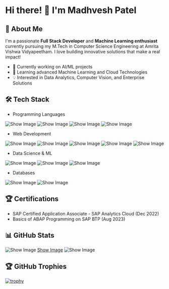 <!-- ## Hi there 👋 -->

# Hi there! 👋 I'm Madhvesh Patel

 ## 🚀 About Me

I'm a passionate **Full Stack Developer** and **Machine Learning enthusiast** currently pursuing my M.Tech in Computer Science Engineering at Amrita Vishwa Vidyapeetham. I love building innovative solutions that make a real impact!

 - 🔭 Currently working on AI/ML projects
 - 🌱 Learning advanced Machine Learning and Cloud Technologies
 - 💡 Interested in Data Analytics, Computer Vision, and Enterprise Solutions

## 🛠️ Tech Stack
 
 - Programming Languages
   
![Show Image](https://img.shields.io/badge/Python-3776AB?style=for-the-badge&logo=python&logoColor=white)
![Show Image](https://img.shields.io/badge/JavaScript-F7DF1E?style=for-the-badge&logo=javascript&logoColor=black)
![Show Image](https://img.shields.io/badge/Kotlin-0095D5?style=for-the-badge&logo=kotlin&logoColor=white)
![Show Image](https://img.shields.io/badge/SQL-4479A1?style=for-the-badge&logo=mysql&logoColor=white)

 - Web Development
   
![Show Image](https://img.shields.io/badge/Django-092E20?style=for-the-badge&logo=django&logoColor=white)
![Show Image](https://img.shields.io/badge/React-20232A?style=for-the-badge&logo=react&logoColor=61DAFB)
![Show Image](https://img.shields.io/badge/Node.js-43853D?style=for-the-badge&logo=node.js&logoColor=white)
![Show Image](https://img.shields.io/badge/HTML5-E34F26?style=for-the-badge&logo=html5&logoColor=white)
![Show Image](https://img.shields.io/badge/CSS3-1572B6?style=for-the-badge&logo=css3&logoColor=white)

 - Data Science & ML

![Show Image](https://img.shields.io/badge/Pandas-150458?style=for-the-badge&logo=pandas&logoColor=white)
![Show Image](https://img.shields.io/badge/NumPy-013243?style=for-the-badge&logo=numpy&logoColor=white)
![Show Image](https://img.shields.io/badge/Keras-D00000?style=for-the-badge&logo=keras&logoColor=white)

 - Databases

![Show Image](https://img.shields.io/badge/MongoDB-4EA94B?style=for-the-badge&logo=mongodb&logoColor=white)
![Show Image](https://img.shields.io/badge/MySQL-005C84?style=for-the-badge&logo=mysql&logoColor=white)


## 🏆 Certifications

 - SAP Certified Application Associate - SAP Analytics Cloud (Dec 2022)
 - Basics of ABAP Programming on SAP BTP (Aug 2023)


## 📊 GitHub Stats

![Show Image](https://github-readme-stats.vercel.app/api?username=Madhvesh-Patel3241&show_icons=true&theme=radical)
[Show Image](https://github-readme-streak-stats.herokuapp.com/?user=Madhvesh-Patel&theme=radical)
![Show Image](https://github-readme-stats.vercel.app/api/top-langs/?username=Madhvesh-Patel3241&layout=compact&theme=radical)

## 🏆 GitHub Trophies
<!-- https://github.com/ryo-ma/github-profile-trophy -->
[![trophy](https://github-profile-trophy.vercel.app/?username=Madhvesh-Patel3241&theme=onedark&title=-Issues,-Followers,-Reviews)](https://github.com/ryo-ma/github-profile-trophy)
<!-- 
## 📈 Contribution Graph
<!-- https://github.com/ashutosh00710/github-readme-activity-graph  
![Show Image](https://github-readme-activity-graph.vercel.app/graph?username=Madhvesh-Patel3241&theme=react-dark)

## 💡 Random Dev Quote

![Show Image](https://quotes-github-readme.vercel.app/api?type=horizontal&theme=radical)

## 🎲 Fun Fact Generator

![Show Image](https://quotes-github-readme.vercel.app/api?type=horizontal&theme=dark)

## 🤝 Let's Connect!

[![linkdin](https://img.shields.io/badge/LinkedIn-0077B5?style=for-the-badge&logo=linkedin&logoColor=white)](https://www.linkedin.com/in/madhvesh-patel-5a4904241)
[![email](https://img.shields.io/badge/Email-D14836?style=for-the-badge&logo=gmail&logoColor=white)](mailto:patelmadhvesh@outlook.com)
[<img src="https://img.shields.io/badge/GitHub-100000?style=for-the-badge&logo=github&logoColor=white">](https://github.com/Madhvesh-Patel3241)

<!--🎓 Currently pursuing **M.Tech in Computer Science and Engineering** at **Amrita Vishwa Vidyapeetham**, with a strong foundation from **ITM Universe (B.Tech CSE)**.-->
<!--
**Madhvesh-Patel3241/Madhvesh-Patel3241** is a ✨ _special_ ✨ repository because its `README.md` (this file) appears on your GitHub profile.-->

<!-- Here are some ideas to get you started:

- 🔭 I’m currently working on ...
- 🌱 I’m currently learning ...
- 👯 I’m looking to collaborate on ...
- 🤔 I’m looking for help with ...
- 💬 Ask me about ...
- 📫 How to reach me: ...
- 😄 Pronouns: ...
- ⚡ Fun fact: ... -->
